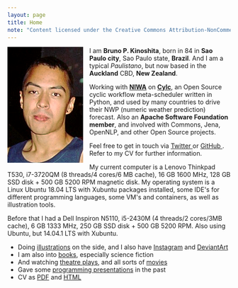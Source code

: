```yaml
---
layout: page
title: Home
note: "Content licensed under the Creative Commons Attribution-NonCommercial 4.0 International License."
---
```


<img class="ui small image" src="/assets/pages/about/bruno-3.png" style="float: left; margin: 0 1em 0.5em 0 ">

I am **Bruno P. Kinoshita**, born in 84 in **Sao Paulo city**, Sao Paulo state, **Brazil**. 
And I am a typical _Paulistano_, but now based in the **Auckland** CBD, **New Zealand**.

Working with [**NIWA**](https://niwa.co.nz) on [**Cylc**](https://cylc.github.io), an Open Source cyclic
workflow meta-scheduler written in Python, and used by many countries to drive their NWP (numeric
weather prediction) forecast. Also an **Apache Software Foundation member**, and involved with Commons,
Jena, OpenNLP, and other Open Source projects.

Feel free to get in touch via <a href="https://twitter.com/kinow">Twitter <i class="twitter icon"></i></a>
or <a href="https://github.com/kinow">GitHub <i class="github icon"></i></a>. Refer to my CV for further information.

My current computer is a Lenovo Thinkpad T530, i7-3720QM (8 threads/4 cores/6 MB cache), 16 GB 1600 MHz,
128 GB SSD disk + 500 GB 5200 RPM magnetic disk. My operating system is a Linux Ubuntu 18.04 LTS with
Xubuntu packages installed, some IDE's for different programming languages, some VM's and containers,
as well as illustration tools.

Before that I had a Dell Inspiron N5110, i5-2430M (4 threads/2 cores/3MB cache), 6 GB 1333 MHz,
250 GB SSD disk + 500 GB 5200 RPM. Also using Ubuntu, but 14.04.1 LTS with Xubuntu.

- Doing [illustrations](/art/) on the side, and I also have [Instagram](https://instagram.com/brunokinoshita/) and
[DeviantArt](https://deviantart.com/kinow/)
- I am also into [books](/books/), especially science fiction
- And watching [theatre plays](/theatre/), and all sorts of [movies](/movies/)
- Gave some [programming presentations](/presentations/) in the past
- CV as [PDF](/cv.pdf) and [HTML](/cv/)
